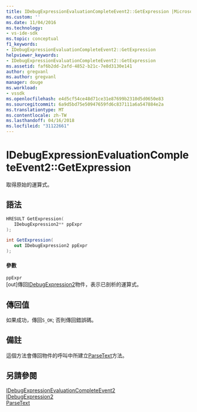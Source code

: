 ```yaml
---
title: IDebugExpressionEvaluationCompleteEvent2::GetExpression |Microsoft 文件
ms.custom: ''
ms.date: 11/04/2016
ms.technology:
- vs-ide-sdk
ms.topic: conceptual
f1_keywords:
- IDebugExpressionEvaluationCompleteEvent2::GetExpression
helpviewer_keywords:
- IDebugExpressionEvaluationCompleteEvent2::GetExpression
ms.assetid: faf6b2dd-2afd-4852-b21c-7e8d3130e141
author: gregvanl
ms.author: gregvanl
manager: douge
ms.workload:
- vssdk
ms.openlocfilehash: e4d5cf54ce48d71ce31e87699b2310d5d0650e83
ms.sourcegitcommit: 6a9d5bd75e50947659fd6c837111a6a547884e2a
ms.translationtype: MT
ms.contentlocale: zh-TW
ms.lasthandoff: 04/16/2018
ms.locfileid: "31122661"
---
```

# <a name="idebugexpressionevaluationcompleteevent2getexpression"></a>IDebugExpressionEvaluationCompleteEvent2::GetExpression
取得原始的運算式。  
  
## <a name="syntax"></a>語法  
  
```cpp  
HRESULT GetExpression(   
   IDebugExpression2** ppExpr  
);  
```  
  
```csharp  
int GetExpression(   
   out IDebugExpression2 ppExpr  
);  
```  
  
#### <a name="parameters"></a>參數  
 `ppExpr`  
 [out]傳回[IDebugExpression2](../../../extensibility/debugger/reference/idebugexpression2.md)物件，表示已剖析的運算式。  
  
## <a name="return-value"></a>傳回值  
 如果成功，傳回`S_OK`; 否則傳回錯誤碼。  
  
## <a name="remarks"></a>備註  
 這個方法會傳回物件的呼叫中所建立[ParseText](../../../extensibility/debugger/reference/idebugexpressioncontext2-parsetext.md)方法。  
  
## <a name="see-also"></a>另請參閱  
 [IDebugExpressionEvaluationCompleteEvent2](../../../extensibility/debugger/reference/idebugexpressionevaluationcompleteevent2.md)   
 [IDebugExpression2](../../../extensibility/debugger/reference/idebugexpression2.md)   
 [ParseText](../../../extensibility/debugger/reference/idebugexpressioncontext2-parsetext.md)
